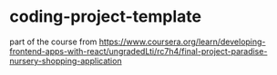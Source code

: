 # coding-project-template
part of the course from https://www.coursera.org/learn/developing-frontend-apps-with-react/ungradedLti/rc7h4/final-project-paradise-nursery-shopping-application
